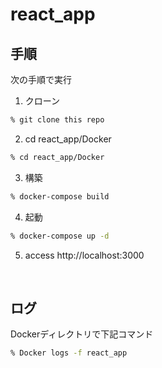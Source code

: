 # react_app

## 手順
次の手順で実行
1. クローン
```sh
% git clone this repo
```
2. cd react_app/Docker
```sh
% cd react_app/Docker
```
3. 構築
```sh
% docker-compose build
```
4. 起動
```sh
% docker-compose up -d
```

5. access http://localhost:3000

<br>

## ログ
Dockerディレクトリで下記コマンド
```sh
% Docker logs -f react_app
```